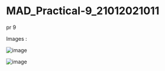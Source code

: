 # MAD_Practical-9_21012021011
pr 9

Images : 

![image](https://github.com/Sagar20042004/MAD_Practical-9_21012021011/assets/98373145/38c79ef6-c8ce-4b9c-bcae-33590007a41f)

![image](https://github.com/Sagar20042004/MAD_Practical-9_21012021011/assets/98373145/301abf66-1857-4df5-a32d-8a283be32f98)

